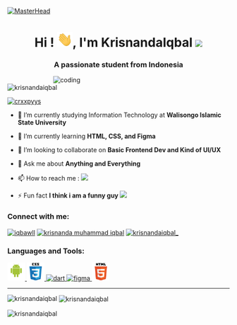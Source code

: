 [![MasterHead](https://1.bp.blogspot.com/-7A4WynwLsMw/XbBpCXG8fHI/AAAAAAAAMt4/uOa1bpLskYgrwGbllhSu2SDj_Mig8SXJQCLcBGAsYHQ/s1600/2000_600px.gif)](https://krisnandaiqbal.io)
<h1 align="center">Hi ! <img src="https://raw.githubusercontent.com/ABSphreak/ABSphreak/master/gifs/Hi.gif" width="35px" />, I'm KrisnandaIqbal <img src="https://c.tenor.com/eT_e-q0D5xoAAAAC/long-livethe-blob-sunglasses.gif" width="50px"  /> </h1>
<h3 align="center">A passionate student from Indonesia</h3>
<img align="right" alt="coding" width="400" src="https://cdn.dribbble.com/users/2789762/screenshots/8630894/media/583b209224b027954cb6e8b9901cb731.gif"

<p align="left"> <img src="https://komarev.com/ghpvc/?username=krisnandaiqbal&label=Profile%20views&color=0e75b6&style=flat" alt="krisnandaiqbal" /> </p>
<p align="left"> <a href="https://twitter.com/crxxpys" target="blank"><img src="https://img.shields.io/twitter/follow/crxxpyys?logo=twitter&style=for-the-badge" alt="crxxpyys" /></a> </p>

- 🔭 I’m currently studying Information Technology at **Walisongo Islamic State University**

- 🌱 I’m currently learning **HTML, CSS, and Figma**

- 👯 I’m looking to collaborate on **Basic Frontend Dev and Kind of UI/UX**

- 💬 Ask me about **Anything and Everything**

- 📫 How to reach me : <a href="mailto:krisnandaiqball@gmail.com"><img src="https://img.shields.io/badge/-Gmail-c14438?style=flat-square&logo=Gmail&logoColor=white&link=mailto:krisnandaiqball@gmail.com"><a/>

- ⚡ Fun fact **I think i am a funny guy** <img src= "https://c.tenor.com/U9fgFrruh9wAAAAi/mikotill-smile.gif" width= "25px" />
  
<h3 align="left">Connect with me:</h3>
<p align="left">
<a href="https://twitter.com/iqbawlll" target="blank"><img align="center" src="https://raw.githubusercontent.com/rahuldkjain/github-profile-readme-generator/master/src/images/icons/Social/twitter.svg" alt="iqbawll" height="30" width="40" /></a>
<a href="https://fb.com/Krisnanda Muhammad Iqbal" target="blank"><img align="center" src="https://raw.githubusercontent.com/rahuldkjain/github-profile-readme-generator/master/src/images/icons/Social/facebook.svg" alt="krisnanda muhammad iqbal" height="30" width="40" /></a>
<a href="https://instagram.com/krisnandaiqbal_" target="blank"><img align="center" src="https://raw.githubusercontent.com/rahuldkjain/github-profile-readme-generator/master/src/images/icons/Social/instagram.svg" alt="krisnandaiqbal_" height="30" width="40" /></a>
</p>

<h3 align="left">Languages and Tools:</h3>
<p align="left"> <a href="https://developer.android.com" target="_blank" rel="noreferrer"> <img src="https://raw.githubusercontent.com/devicons/devicon/master/icons/android/android-original-wordmark.svg" alt="android" width="40" height="40"/> </a> <a href="https://www.w3schools.com/css/" target="_blank" rel="noreferrer"> <img src="https://raw.githubusercontent.com/devicons/devicon/master/icons/css3/css3-original-wordmark.svg" alt="css3" width="40" height="40"/> </a> <a href="https://dart.dev" target="_blank" rel="noreferrer"> <img src="https://www.vectorlogo.zone/logos/dartlang/dartlang-icon.svg" alt="dart" width="40" height="40"/> </a> <a href="https://www.figma.com/" target="_blank" rel="noreferrer"> <img src="https://www.vectorlogo.zone/logos/figma/figma-icon.svg" alt="figma" width="40" height="40"/> </a> <a href="https://flutter.dev" target="_blank" rel="noreferrer"> <a href="https://www.w3.org/html/" target="_blank" rel="noreferrer"> <img src="https://raw.githubusercontent.com/devicons/devicon/master/icons/html5/html5-original-wordmark.svg" alt="html5" width="40" height="40"/> </a> </p>
  
<hr>
  
<p><img align="left" src="https://github-readme-stats.vercel.app/api/top-langs?username=krisnandaiqbal&show_icons=true&locale=en&layout=compact" alt="krisnandaiqbal" /></p>
  
<p>&nbsp;<img align="center" src="https://github-readme-stats.vercel.app/api?username=krisnandaiqbal&show_icons=true&locale=en" alt="krisnandaiqbal" /></p>

<p><img align="center" src="https://github-readme-streak-stats.herokuapp.com/?user=krisnandaiqbal&" alt="krisnandaiqbal" /></p>


